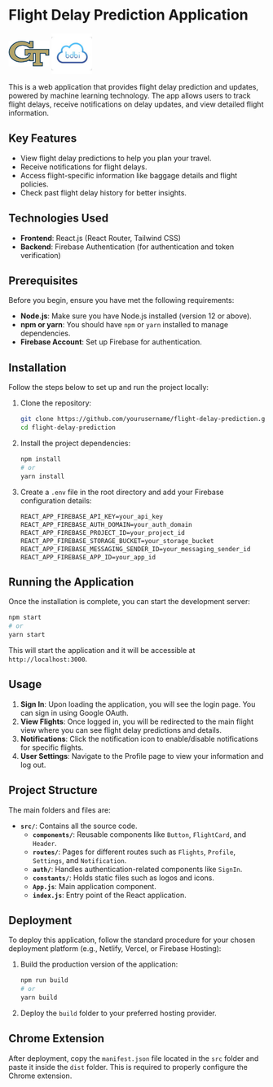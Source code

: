 # Flight Delay Prediction Application

<img src="./src/assets/images/gt.png" alt="GT Logo" width="80" height="80" style="object-fit: contain;" /> <img src="./src/assets/images/bdbi.jpeg" alt="BDBI Logo" width="80" height="80" style="object-fit: contain;" />

This is a web application that provides flight delay prediction and updates, powered by machine learning technology. The app allows users to track flight delays, receive notifications on delay updates, and view detailed flight information.

## Key Features

- View flight delay predictions to help you plan your travel.
- Receive notifications for flight delays.
- Access flight-specific information like baggage details and flight policies.
- Check past flight delay history for better insights.

## Technologies Used

- **Frontend**: React.js (React Router, Tailwind CSS)
- **Backend**: Firebase Authentication (for authentication and token verification)

## Prerequisites

Before you begin, ensure you have met the following requirements:

- **Node.js**: Make sure you have Node.js installed (version 12 or above).
- **npm or yarn**: You should have `npm` or `yarn` installed to manage dependencies.
- **Firebase Account**: Set up Firebase for authentication.

## Installation

Follow the steps below to set up and run the project locally:

1. Clone the repository:

   ```sh
   git clone https://github.com/yourusername/flight-delay-prediction.git
   cd flight-delay-prediction
   ```

2. Install the project dependencies:

   ```sh
   npm install
   # or
   yarn install
   ```

3. Create a `.env` file in the root directory and add your Firebase configuration details:

   ```env
   REACT_APP_FIREBASE_API_KEY=your_api_key
   REACT_APP_FIREBASE_AUTH_DOMAIN=your_auth_domain
   REACT_APP_FIREBASE_PROJECT_ID=your_project_id
   REACT_APP_FIREBASE_STORAGE_BUCKET=your_storage_bucket
   REACT_APP_FIREBASE_MESSAGING_SENDER_ID=your_messaging_sender_id
   REACT_APP_FIREBASE_APP_ID=your_app_id
   ```

## Running the Application

Once the installation is complete, you can start the development server:

```sh
npm start
# or
yarn start
```

This will start the application and it will be accessible at `http://localhost:3000`.

## Usage

1. **Sign In**: Upon loading the application, you will see the login page. You can sign in using Google OAuth.
2. **View Flights**: Once logged in, you will be redirected to the main flight view where you can see flight delay predictions and details.
3. **Notifications**: Click the notification icon to enable/disable notifications for specific flights.
4. **User Settings**: Navigate to the Profile page to view your information and log out.

## Project Structure

The main folders and files are:

- **`src/`**: Contains all the source code.
  - **`components/`**: Reusable components like `Button`, `FlightCard`, and `Header`.
  - **`routes/`**: Pages for different routes such as `Flights`, `Profile`, `Settings`, and `Notification`.
  - **`auth/`**: Handles authentication-related components like `SignIn`.
  - **`constants/`**: Holds static files such as logos and icons.
  - **`App.js`**: Main application component.
  - **`index.js`**: Entry point of the React application.

## Deployment

To deploy this application, follow the standard procedure for your chosen deployment platform (e.g., Netlify, Vercel, or Firebase Hosting):

1. Build the production version of the application:

   ```sh
   npm run build
   # or
   yarn build
   ```

2. Deploy the `build` folder to your preferred hosting provider.

## Chrome Extension

After deployment, copy the `manifest.json` file located in the `src` folder and paste it inside the `dist` folder. This is required to properly configure the Chrome extension.
